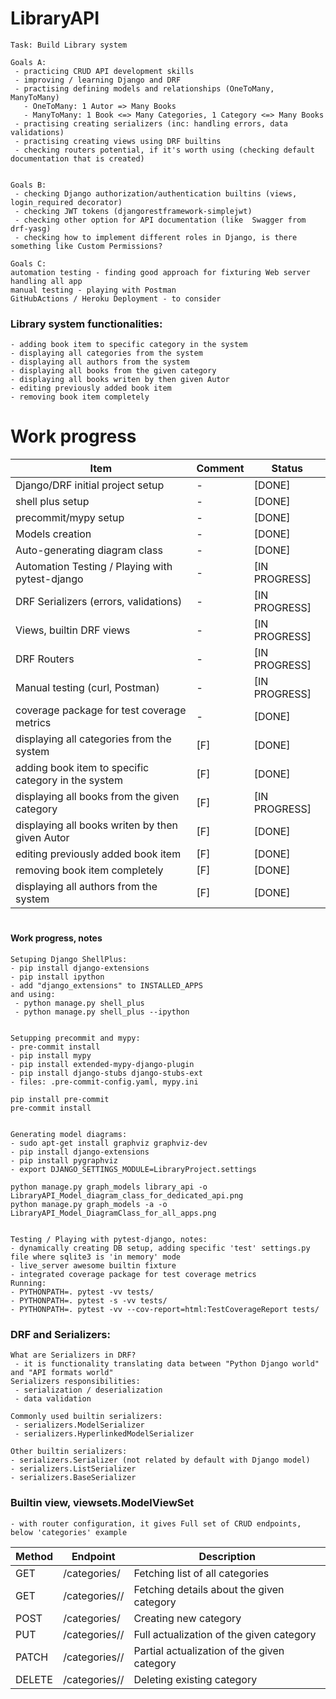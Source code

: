 # LibraryAPI

```
Task: Build Library system

Goals A:
 - practicing CRUD API development skills
 - improving / learning Django and DRF
 - practising defining models and relationships (OneToMany, ManyToMany)
   - OneToMany: 1 Autor => Many Books
   - ManyToMany: 1 Book <=> Many Categories, 1 Category <=> Many Books
 - practising creating serializers (inc: handling errors, data validations)
 - practising creating views using DRF builtins
 - checking routers potential, if it's worth using (checking default documentation that is created)


Goals B:
 - checking Django authorization/authentication builtins (views, login_required decorator)
 - checking JWT tokens (djangorestframework-simplejwt)
 - checking other option for API documentation (like  Swagger from drf-yasg)
 - checking how to implement different roles in Django, is there something like Custom Permissions?

Goals C:
automation testing - finding good approach for fixturing Web server handling all app
manual testing - playing with Postman
GitHubActions / Heroku Deployment - to consider

```

### Library system functionalities:
```
- adding book item to specific category in the system
- displaying all categories from the system
- displaying all authors from the system
- displaying all books from the given category
- displaying all books writen by then given Autor
- editing previously added book item
- removing book item completely
```

# Work progress

| Item                                                | Comment | Status        |
|-----------------------------------------------------|---------|---------------|
| Django/DRF initial project setup                    | -       | [DONE]        |
| shell plus setup                                    | -       | [DONE]        |
| precommit/mypy  setup                               | -       | [DONE]        |
| Models creation                                     | -       | [DONE]        |
| Auto-generating diagram class                       | -       | [DONE]        |
| Automation Testing / Playing with pytest-django     | -       | [IN PROGRESS] |
| DRF Serializers (errors, validations)               | -       | [IN PROGRESS] |
| Views, builtin DRF views                            | -       | [IN PROGRESS] |
| DRF Routers                                         | -       | [IN PROGRESS] |
| Manual testing (curl, Postman)                      | -       | [IN PROGRESS] |
| coverage package for test coverage metrics          | -       | [DONE]        |
| displaying all categories from the system           | [F]     | [DONE]        |
| adding book item to specific category in the system | [F]     | [DONE]        |
| displaying all books from the given category        | [F]     | [IN PROGRESS] |
| displaying all books writen by then given Autor     | [F]     | [DONE]        |
| editing previously added book item                  | [F]     | [DONE]        |
| removing book item completely                       | [F]     | [DONE]        |
| displaying all authors from the system              | [F]     | [DONE]        |

#
#### Work progress, notes
```
Setuping Django ShellPlus:
- pip install django-extensions
- pip install ipython
- add "django_extensions" to INSTALLED_APPS
and using:
 - python manage.py shell_plus
 - python manage.py shell_plus --ipython


Setupping precommit and mypy:
- pre-commit install
- pip install mypy
- pip install extended-mypy-django-plugin
- pip install django-stubs django-stubs-ext
- files: .pre-commit-config.yaml, mypy.ini

pip install pre-commit
pre-commit install


Generating model diagrams:
- sudo apt-get install graphviz graphviz-dev
- pip install django-extensions
- pip install pygraphviz
- export DJANGO_SETTINGS_MODULE=LibraryProject.settings

python manage.py graph_models library_api -o LibraryAPI_Model_diagram_class_for_dedicated_api.png
python manage.py graph_models -a -o LibraryAPI_Model_DiagramClass_for_all_apps.png


Testing / Playing with pytest-django, notes:
- dynamically creating DB setup, adding specific 'test' settings.py file where sqlite3 is 'in memory' mode
- live_server awesome builtin fixture
- integrated coverage package for test coverage metrics
Running:
- PYTHONPATH=. pytest -vv tests/
- PYTHONPATH=. pytest -s -vv tests/
- PYTHONPATH=. pytest -vv --cov-report=html:TestCoverageReport tests/
```


### DRF and Serializers:
```
What are Serializers in DRF?
 - it is functionality translating data between "Python Django world" and "API formats world"
Serializers responsibilities:
 - serialization / deserialization
 - data validation

Commonly used builtin serializers:
 - serializers.ModelSerializer
 - serializers.HyperlinkedModelSerializer

Other builtin serializers:
- serializers.Serializer (not related by default with Django model)
- serializers.ListSerializer
- serializers.BaseSerializer
```


### Builtin view, viewsets.ModelViewSet
```
- with router configuration, it gives Full set of CRUD endpoints, below 'categories' example
```

| Method    | Endpoint              | Description                                 |
|-----------|-----------------------|---------------------------------------------|
| GET	     | /categories/	         | Fetching list of all categories             |
| GET	     | /categories/<id>/	 | Fetching details about the given category   |
| POST	     | /categories/	         | Creating new category                       |
| PUT	     | /categories/<id>/	 | Full actualization of the given category    |
| PATCH	 | /categories/<id>/	 | Partial actualization of the given category |
| DELETE    | 	/categories/<id>/	 | Deleting existing category                  |
